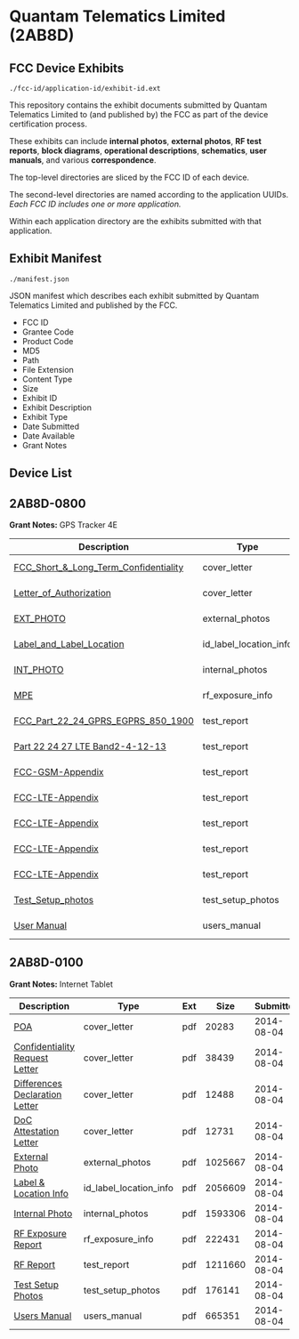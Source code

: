 # Quantam Telematics Limited (2AB8D)
## FCC Device Exhibits

```
./fcc-id/application-id/exhibit-id.ext
```

This repository contains the exhibit documents submitted by Quantam Telematics Limited to (and published by) the FCC as part of the device certification process.

These exhibits can include **internal photos**, **external photos**, **RF test reports**, **block diagrams**, **operational descriptions**, **schematics**, **user manuals**, and various **correspondence**.

The top-level directories are sliced by the FCC ID of each device.

The second-level directories are named according to the application UUIDs. *Each FCC ID includes one or more application.*

Within each application directory are the exhibits submitted with that application. 

## Exhibit Manifest

```
./manifest.json
```

JSON manifest which describes each exhibit submitted by Quantam Telematics Limited and published by the FCC.

- FCC ID
- Grantee Code
- Product Code
- MD5
- Path
- File Extension
- Content Type
- Size
- Exhibit ID
- Exhibit Description
- Exhibit Type
- Date Submitted
- Date Available
- Grant Notes

## Device List
## 2AB8D-0800
**Grant Notes:** GPS Tracker 4E

| Description | Type | Ext | Size | Submitted | Available |
| ----------- | ---- | --- | ---- | --------- | --------- |
| [FCC_Short_&_Long_Term_Confidentiality](2AB8D-0800/a9d180e5b5cc6c0326224fdfb20af384/4559310.pdf) | cover_letter | pdf | 91912 | 2019-12-20 | 2019-12-20 |
| [Letter_of_Authorization](2AB8D-0800/a9d180e5b5cc6c0326224fdfb20af384/4559317.pdf) | cover_letter | pdf | 12725 | 2019-12-20 | 2019-12-20 |
| [EXT_PHOTO](2AB8D-0800/a9d180e5b5cc6c0326224fdfb20af384/4559306.pdf) | external_photos | pdf | 435509 | 2019-12-20 | 2019-12-20 |
| [Label_and_Label_Location](2AB8D-0800/a9d180e5b5cc6c0326224fdfb20af384/4559316.pdf) | id_label_location_info | pdf | 268863 | 2019-12-20 | 2019-12-20 |
| [INT_PHOTO](2AB8D-0800/a9d180e5b5cc6c0326224fdfb20af384/4559307.pdf) | internal_photos | pdf | 402228 | 2019-12-20 | 2019-12-20 |
| [MPE](2AB8D-0800/a9d180e5b5cc6c0326224fdfb20af384/4559318.pdf) | rf_exposure_info | pdf | 73587 | 2019-12-20 | 2019-12-20 |
| [FCC_Part_22_24_GPRS_EGPRS_850_1900](2AB8D-0800/a9d180e5b5cc6c0326224fdfb20af384/4559308.pdf) | test_report | pdf | 1574393 | 2019-12-20 | 2019-12-20 |
| [Part 22 24 27 LTE Band2-4-12-13](2AB8D-0800/a9d180e5b5cc6c0326224fdfb20af384/4559309.pdf) | test_report | pdf | 1048905 | 2019-12-20 | 2019-12-20 |
| [FCC-GSM-Appendix](2AB8D-0800/a9d180e5b5cc6c0326224fdfb20af384/4559311.pdf) | test_report | pdf | 3691483 | 2019-12-20 | 2019-12-20 |
| [FCC-LTE-Appendix](2AB8D-0800/a9d180e5b5cc6c0326224fdfb20af384/4559312.pdf) | test_report | pdf | 5618392 | 2019-12-20 | 2019-12-20 |
| [FCC-LTE-Appendix](2AB8D-0800/a9d180e5b5cc6c0326224fdfb20af384/4559313.pdf) | test_report | pdf | 5716897 | 2019-12-20 | 2019-12-20 |
| [FCC-LTE-Appendix](2AB8D-0800/a9d180e5b5cc6c0326224fdfb20af384/4559314.pdf) | test_report | pdf | 5602784 | 2019-12-20 | 2019-12-20 |
| [FCC-LTE-Appendix](2AB8D-0800/a9d180e5b5cc6c0326224fdfb20af384/4559315.pdf) | test_report | pdf | 3844921 | 2019-12-20 | 2019-12-20 |
| [Test_Setup_photos](2AB8D-0800/a9d180e5b5cc6c0326224fdfb20af384/4559305.pdf) | test_setup_photos | pdf | 179979 | 2019-12-20 | 2019-12-20 |
| [User Manual](2AB8D-0800/a9d180e5b5cc6c0326224fdfb20af384/4559320.pdf) | users_manual | pdf | 972136 | 2019-12-20 | 2019-12-20 |
## 2AB8D-0100
**Grant Notes:** Internet Tablet

| Description | Type | Ext | Size | Submitted | Available |
| ----------- | ---- | --- | ---- | --------- | --------- |
| [POA](2AB8D-0100/311ad4cde8d981ba4ca996e02b368907/2345111.pdf) | cover_letter | pdf | 20283 | 2014-08-04 | 2014-08-04 |
| [Confidentiality Request Letter](2AB8D-0100/311ad4cde8d981ba4ca996e02b368907/2345112.pdf) | cover_letter | pdf | 38439 | 2014-08-04 | 2014-08-04 |
| [Differences Declaration Letter](2AB8D-0100/311ad4cde8d981ba4ca996e02b368907/2345113.pdf) | cover_letter | pdf | 12488 | 2014-08-04 | 2014-08-04 |
| [DoC Attestation Letter](2AB8D-0100/311ad4cde8d981ba4ca996e02b368907/2345114.pdf) | cover_letter | pdf | 12731 | 2014-08-04 | 2014-08-04 |
| [External Photo](2AB8D-0100/311ad4cde8d981ba4ca996e02b368907/2345119.pdf) | external_photos | pdf | 1025667 | 2014-08-04 | 2014-08-04 |
| [Label & Location Info](2AB8D-0100/311ad4cde8d981ba4ca996e02b368907/2345121.pdf) | id_label_location_info | pdf | 2056609 | 2014-08-04 | 2014-08-04 |
| [Internal Photo](2AB8D-0100/311ad4cde8d981ba4ca996e02b368907/2345120.pdf) | internal_photos | pdf | 1593306 | 2014-08-04 | 2014-08-04 |
| [RF Exposure Report](2AB8D-0100/311ad4cde8d981ba4ca996e02b368907/2345133.pdf) | rf_exposure_info | pdf | 222431 | 2014-08-04 | 2014-08-04 |
| [RF Report](2AB8D-0100/311ad4cde8d981ba4ca996e02b368907/2345132.pdf) | test_report | pdf | 1211660 | 2014-08-04 | 2014-08-04 |
| [Test Setup Photos](2AB8D-0100/311ad4cde8d981ba4ca996e02b368907/2345134.pdf) | test_setup_photos | pdf | 176141 | 2014-08-04 | 2014-08-04 |
| [Users Manual](2AB8D-0100/311ad4cde8d981ba4ca996e02b368907/2345122.pdf) | users_manual | pdf | 665351 | 2014-08-04 | 2014-08-04 |
